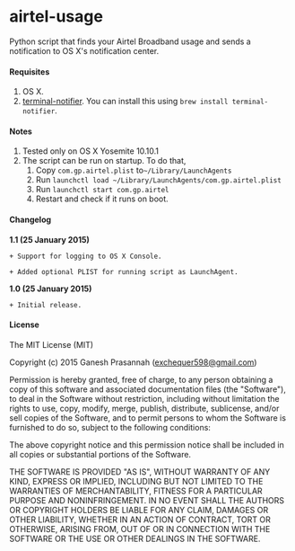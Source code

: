 # airtel-usage
Python script that finds your Airtel Broadband usage and sends a notification to OS X's notification center.

#### Requisites
1. OS X.
2. [terminal-notifier](https://github.com/alloy/terminal-notifier). You can install this using `brew install terminal-notifier`.

#### Notes
1. Tested only on OS X Yosemite 10.10.1
2. The script can be run on startup. To do that, 
    1. Copy `com.gp.airtel.plist` to`~/Library/LaunchAgents`
    2. Run `launchctl load ~/Library/LaunchAgents/com.gp.airtel.plist`
    3. Run `launchctl start com.gp.airtel`
    4. Restart and check if it runs on boot.

#### Changelog

__1.1 (25 January 2015)__

`+ Support for logging to OS X Console.`

`+ Added optional PLIST for running script as LaunchAgent.`

__1.0 (25 January 2015)__

`+ Initial release.`
  
#### License

The MIT License (MIT)

Copyright (c) 2015 Ganesh Prasannah (exchequer598@gmail.com)

Permission is hereby granted, free of charge, to any person obtaining a copy
of this software and associated documentation files (the "Software"), to deal
in the Software without restriction, including without limitation the rights
to use, copy, modify, merge, publish, distribute, sublicense, and/or sell
copies of the Software, and to permit persons to whom the Software is
furnished to do so, subject to the following conditions:

The above copyright notice and this permission notice shall be included in
all copies or substantial portions of the Software.

THE SOFTWARE IS PROVIDED "AS IS", WITHOUT WARRANTY OF ANY KIND, EXPRESS OR
IMPLIED, INCLUDING BUT NOT LIMITED TO THE WARRANTIES OF MERCHANTABILITY,
FITNESS FOR A PARTICULAR PURPOSE AND NONINFRINGEMENT. IN NO EVENT SHALL THE
AUTHORS OR COPYRIGHT HOLDERS BE LIABLE FOR ANY CLAIM, DAMAGES OR OTHER
LIABILITY, WHETHER IN AN ACTION OF CONTRACT, TORT OR OTHERWISE, ARISING FROM,
OUT OF OR IN CONNECTION WITH THE SOFTWARE OR THE USE OR OTHER DEALINGS IN
THE SOFTWARE.
